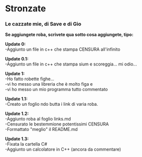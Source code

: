 # Stronzate  

### Le cazzate mie, di Save e di Gio  

**Se aggiungete roba, scrivete qua sotto cosa aggiungete, tipo:**  

**Update 0:**  
-Aggiunto un file in c++ che stampa CENSURA all'infinito  

**Update 0.1:**  
-Aggiunto un file in c++ che stampa sium e scoreggia... mi odio...  

**Update 1:**  
-Ho fatto robette fighe...  
-vi ho messo una libreria che è molto figa e  
-vi ho messo un mio programma tutto commentato  

**Update 1.1:**  
-Creato un foglio ndo butta i link di varia roba.  

**Update 1.2:**  
-Aggiunto roba al foglio links.md  
-Censurato le bestemmione potentissimi CENSURA  
-Formattato "meglio" il README.md  

**Update 1.3:**  
-Fixata la cartella C#  
-Aggiunto un calcolatore in C++ (ancora da commentare)  